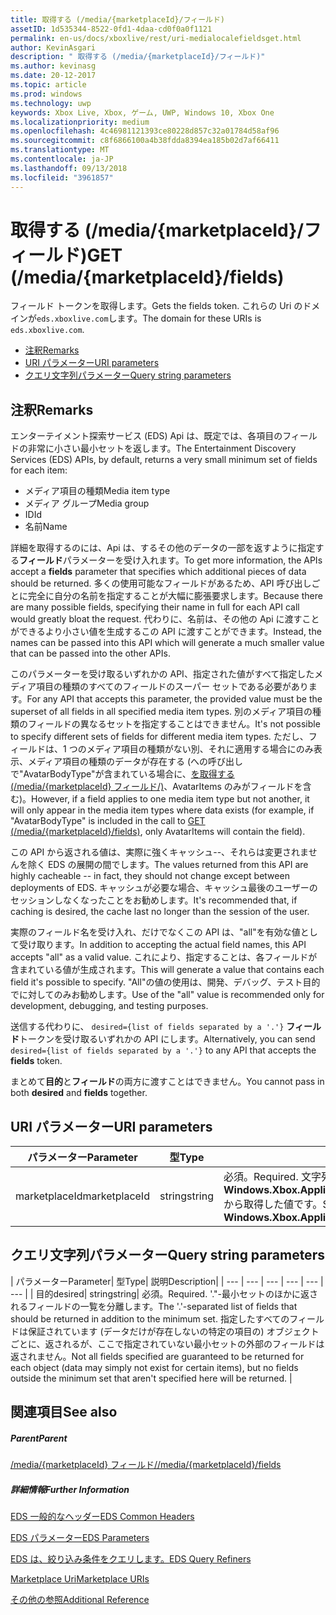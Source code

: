 ```yaml
---
title: 取得する (/media/{marketplaceId}/フィールド)
assetID: 1d535344-8522-0fd1-4daa-cd0f0a0f1121
permalink: en-us/docs/xboxlive/rest/uri-medialocalefieldsget.html
author: KevinAsgari
description: " 取得する (/media/{marketplaceId}/フィールド)"
ms.author: kevinasg
ms.date: 20-12-2017
ms.topic: article
ms.prod: windows
ms.technology: uwp
keywords: Xbox Live, Xbox, ゲーム, UWP, Windows 10, Xbox One
ms.localizationpriority: medium
ms.openlocfilehash: 4c46981121393ce80228d857c32a01784d58af96
ms.sourcegitcommit: c8f6866100a4b38fdda8394ea185b02d7af66411
ms.translationtype: MT
ms.contentlocale: ja-JP
ms.lasthandoff: 09/13/2018
ms.locfileid: "3961857"
---
```

# <a name="get-mediamarketplaceidfields"></a><span data-ttu-id="2ed93-104">取得する (/media/{marketplaceId}/フィールド)</span><span class="sxs-lookup"><span data-stu-id="2ed93-104">GET (/media/{marketplaceId}/fields)</span></span>
<span data-ttu-id="2ed93-105">フィールド トークンを取得します。</span><span class="sxs-lookup"><span data-stu-id="2ed93-105">Gets the fields token.</span></span> <span data-ttu-id="2ed93-106">これらの Uri のドメインが`eds.xboxlive.com`します。</span><span class="sxs-lookup"><span data-stu-id="2ed93-106">The domain for these URIs is `eds.xboxlive.com`.</span></span>
 
  * [<span data-ttu-id="2ed93-107">注釈</span><span class="sxs-lookup"><span data-stu-id="2ed93-107">Remarks</span></span>](#ID4EV)
  * [<span data-ttu-id="2ed93-108">URI パラメーター</span><span class="sxs-lookup"><span data-stu-id="2ed93-108">URI parameters</span></span>](#ID4EGC)
  * [<span data-ttu-id="2ed93-109">クエリ文字列パラメーター</span><span class="sxs-lookup"><span data-stu-id="2ed93-109">Query string parameters</span></span>](#ID4ERC)
 
<a id="ID4EV"></a>

 
## <a name="remarks"></a><span data-ttu-id="2ed93-110">注釈</span><span class="sxs-lookup"><span data-stu-id="2ed93-110">Remarks</span></span>
 
<span data-ttu-id="2ed93-111">エンターテイメント探索サービス (EDS) Api は、既定では、各項目のフィールドの非常に小さい最小セットを返します。</span><span class="sxs-lookup"><span data-stu-id="2ed93-111">The Entertainment Discovery Services (EDS) APIs, by default, returns a very small minimum set of fields for each item:</span></span>
 
   * <span data-ttu-id="2ed93-112">メディア項目の種類</span><span class="sxs-lookup"><span data-stu-id="2ed93-112">Media item type</span></span>
   * <span data-ttu-id="2ed93-113">メディア グループ</span><span class="sxs-lookup"><span data-stu-id="2ed93-113">Media group</span></span>
   * <span data-ttu-id="2ed93-114">ID</span><span class="sxs-lookup"><span data-stu-id="2ed93-114">Id</span></span>
   * <span data-ttu-id="2ed93-115">名前</span><span class="sxs-lookup"><span data-stu-id="2ed93-115">Name</span></span>
  
<span data-ttu-id="2ed93-116">詳細を取得するのには、Api は、するその他のデータの一部を返すように指定する**フィールド**パラメーターを受け入れます。</span><span class="sxs-lookup"><span data-stu-id="2ed93-116">To get more information, the APIs accept a **fields** parameter that specifies which additional pieces of data should be returned.</span></span> <span data-ttu-id="2ed93-117">多くの使用可能なフィールドがあるため、API 呼び出しごとに完全に自分の名前を指定することが大幅に膨張要求します。</span><span class="sxs-lookup"><span data-stu-id="2ed93-117">Because there are many possible fields, specifying their name in full for each API call would greatly bloat the request.</span></span> <span data-ttu-id="2ed93-118">代わりに、名前は、その他の Api に渡すことができるより小さい値を生成するこの API に渡すことができます。</span><span class="sxs-lookup"><span data-stu-id="2ed93-118">Instead, the names can be passed into this API which will generate a much smaller value that can be passed into the other APIs.</span></span>
 
<span data-ttu-id="2ed93-119">このパラメーターを受け取るいずれかの API、指定された値がすべて指定したメディア項目の種類のすべてのフィールドのスーパー セットである必要があります。</span><span class="sxs-lookup"><span data-stu-id="2ed93-119">For any API that accepts this parameter, the provided value must be the superset of all fields in all specified media item types.</span></span> <span data-ttu-id="2ed93-120">別のメディア項目の種類のフィールドの異なるセットを指定することはできません。</span><span class="sxs-lookup"><span data-stu-id="2ed93-120">It's not possible to specify different sets of fields for different media item types.</span></span> <span data-ttu-id="2ed93-121">ただし、フィールドは、1 つのメディア項目の種類がない別、それに適用する場合にのみ表示、メディア項目の種類のデータが存在する (への呼び出しで"AvatarBodyType"が含まれている場合に、[を取得する (/media/{marketplaceId} フィールド/)]()、AvatarItems のみがフィールドを含む)。</span><span class="sxs-lookup"><span data-stu-id="2ed93-121">However, if a field applies to one media item type but not another, it will only appear in the media item types where data exists (for example, if "AvatarBodyType" is included in the call to [GET (/media/{marketplaceId}/fields)](), only AvatarItems will contain the field).</span></span>
 
<span data-ttu-id="2ed93-122">この API から返される値は、実際に強くキャッシュ--、それらは変更されませんを除く EDS の展開の間でします。</span><span class="sxs-lookup"><span data-stu-id="2ed93-122">The values returned from this API are highly cacheable -- in fact, they should not change except between deployments of EDS.</span></span> <span data-ttu-id="2ed93-123">キャッシュが必要な場合、キャッシュ最後のユーザーのセッションしなくなったことをお勧めします。</span><span class="sxs-lookup"><span data-stu-id="2ed93-123">It's recommended that, if caching is desired, the cache last no longer than the session of the user.</span></span>
 
<span data-ttu-id="2ed93-124">実際のフィールド名を受け入れ、だけでなくこの API は、"all"を有効な値として受け取ります。</span><span class="sxs-lookup"><span data-stu-id="2ed93-124">In addition to accepting the actual field names, this API accepts "all" as a valid value.</span></span> <span data-ttu-id="2ed93-125">これにより、指定することは、各フィールドが含まれている値が生成されます。</span><span class="sxs-lookup"><span data-stu-id="2ed93-125">This will generate a value that contains each field it's possible to specify.</span></span> <span data-ttu-id="2ed93-126">"All"の値の使用は、開発、デバッグ、テスト目的でに対してのみお勧めします。</span><span class="sxs-lookup"><span data-stu-id="2ed93-126">Use of the "all" value is recommended only for development, debugging, and testing purposes.</span></span>
 
<span data-ttu-id="2ed93-127">送信する代わりに、 `desired={list of fields separated by a '.'}` **フィールド**トークンを受け取るいずれかの API にします。</span><span class="sxs-lookup"><span data-stu-id="2ed93-127">Alternatively, you can send `desired={list of fields separated by a '.'}` to any API that accepts the **fields** token.</span></span>
 
<span data-ttu-id="2ed93-128">まとめて**目的**と**フィールド**の両方に渡すことはできません。</span><span class="sxs-lookup"><span data-stu-id="2ed93-128">You cannot pass in both **desired** and **fields** together.</span></span>
  
<a id="ID4EGC"></a>

 
## <a name="uri-parameters"></a><span data-ttu-id="2ed93-129">URI パラメーター</span><span class="sxs-lookup"><span data-stu-id="2ed93-129">URI parameters</span></span>
 
| <span data-ttu-id="2ed93-130">パラメーター</span><span class="sxs-lookup"><span data-stu-id="2ed93-130">Parameter</span></span>| <span data-ttu-id="2ed93-131">型</span><span class="sxs-lookup"><span data-stu-id="2ed93-131">Type</span></span>| <span data-ttu-id="2ed93-132">説明</span><span class="sxs-lookup"><span data-stu-id="2ed93-132">Description</span></span>| 
| --- | --- | --- | 
| <span data-ttu-id="2ed93-133">marketplaceId</span><span class="sxs-lookup"><span data-stu-id="2ed93-133">marketplaceId</span></span>| <span data-ttu-id="2ed93-134">string</span><span class="sxs-lookup"><span data-stu-id="2ed93-134">string</span></span>| <span data-ttu-id="2ed93-135">必須。</span><span class="sxs-lookup"><span data-stu-id="2ed93-135">Required.</span></span> <span data-ttu-id="2ed93-136">文字列<b>Windows.Xbox.ApplicationModel.Store.Configuration.MarketplaceId</b>から取得した値です。</span><span class="sxs-lookup"><span data-stu-id="2ed93-136">String value obtained from the <b>Windows.Xbox.ApplicationModel.Store.Configuration.MarketplaceId</b>.</span></span>| 
  
<a id="ID4ERC"></a>

 
## <a name="query-string-parameters"></a><span data-ttu-id="2ed93-137">クエリ文字列パラメーター</span><span class="sxs-lookup"><span data-stu-id="2ed93-137">Query string parameters</span></span>
 
| <span data-ttu-id="2ed93-138">パラメーター</span><span class="sxs-lookup"><span data-stu-id="2ed93-138">Parameter</span></span>| <span data-ttu-id="2ed93-139">型</span><span class="sxs-lookup"><span data-stu-id="2ed93-139">Type</span></span>| <span data-ttu-id="2ed93-140">説明</span><span class="sxs-lookup"><span data-stu-id="2ed93-140">Description</span></span>| 
| --- | --- | --- | --- | --- | --- | 
| <span data-ttu-id="2ed93-141">目的</span><span class="sxs-lookup"><span data-stu-id="2ed93-141">desired</span></span>| <span data-ttu-id="2ed93-142">string</span><span class="sxs-lookup"><span data-stu-id="2ed93-142">string</span></span>| <span data-ttu-id="2ed93-143">必須。</span><span class="sxs-lookup"><span data-stu-id="2ed93-143">Required.</span></span> <span data-ttu-id="2ed93-144">'."-最小セットのほかに返されるフィールドの一覧を分離します。</span><span class="sxs-lookup"><span data-stu-id="2ed93-144">The '.'-separated list of fields that should be returned in addition to the minimum set.</span></span> <span data-ttu-id="2ed93-145">指定したすべてのフィールドは保証されています (データだけが存在しないの特定の項目の) オブジェクトごとに、返されるが、ここで指定されていない最小セットの外部のフィールドは返されません。</span><span class="sxs-lookup"><span data-stu-id="2ed93-145">Not all fields specified are guaranteed to be returned for each object (data may simply not exist for certain items), but no fields outside the minimum set that aren't specified here will be returned.</span></span> | 
  
<a id="ID4EMD"></a>

 
## <a name="see-also"></a><span data-ttu-id="2ed93-146">関連項目</span><span class="sxs-lookup"><span data-stu-id="2ed93-146">See also</span></span>
 
<a id="ID4EOD"></a>

 
##### <a name="parent"></a><span data-ttu-id="2ed93-147">Parent</span><span class="sxs-lookup"><span data-stu-id="2ed93-147">Parent</span></span> 

[<span data-ttu-id="2ed93-148">/media/{marketplaceId} フィールド/</span><span class="sxs-lookup"><span data-stu-id="2ed93-148">/media/{marketplaceId}/fields</span></span>](uri-medialocalefields.md)

  
<a id="ID4EYD"></a>

 
##### <a name="further-information"></a><span data-ttu-id="2ed93-149">詳細情報</span><span class="sxs-lookup"><span data-stu-id="2ed93-149">Further Information</span></span> 

[<span data-ttu-id="2ed93-150">EDS 一般的なヘッダー</span><span class="sxs-lookup"><span data-stu-id="2ed93-150">EDS Common Headers</span></span>](../../additional/edscommonheaders.md)

 [<span data-ttu-id="2ed93-151">EDS パラメーター</span><span class="sxs-lookup"><span data-stu-id="2ed93-151">EDS Parameters</span></span>](../../additional/edsparameters.md)

 [<span data-ttu-id="2ed93-152">EDS は、絞り込み条件をクエリします。</span><span class="sxs-lookup"><span data-stu-id="2ed93-152">EDS Query Refiners</span></span>](../../additional/edsqueryrefiners.md)

 [<span data-ttu-id="2ed93-153">Marketplace Uri</span><span class="sxs-lookup"><span data-stu-id="2ed93-153">Marketplace URIs</span></span>](atoc-reference-marketplace.md)

 [<span data-ttu-id="2ed93-154">その他の参照</span><span class="sxs-lookup"><span data-stu-id="2ed93-154">Additional Reference</span></span>](../../additional/atoc-xboxlivews-reference-additional.md)

   
